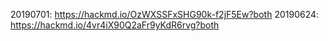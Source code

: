 20190701: https://hackmd.io/OzWXSSFxSHG90k-f2jF5Ew?both
20190624: https://hackmd.io/4vr4iX90Q2aFr9yKdR6rvg?both